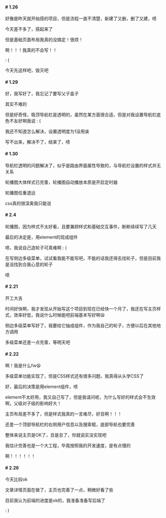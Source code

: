 #### # 1.26

好像是昨天就开始搭的项目，但是流程一直不清楚，新建了又删，删了又建，啧

今天差不多了，搭起来了

但是基础页面布局我真的没搞定！很烦！

啊！！！我真的不会写！！

: (

今天先这样吧，毁灭吧



#### # 1.29

好，我写好了，我忘记了要写父子盒子

其实不难的

但是好奇怪，吸顶导航栏是透明的，虽然在某方面很合适，但是对我设置导航栏底色不友好啊我说 : (

我还不知道怎么解决，设置透明度为1没用诶

写不出来，解决不了，结束了，啧



#### # 1.30

导航栏透明的问题解决了，似乎是路由界面属性导致的，与导航栏设置的样式并无关系

轮播图大体样式已完善，轮播图自动播放本质是开启定时器

轮播图任重道远

css真的很深奥我只能说



#### # 2.4

轮播图，因为样式不太好看，且要兼顾样式和基础交互事件，断断续续写了几天

最后的决定是，用element的现成组件

啧，我说自己造轮子可真难啊 : (

在写侧边多级菜单，试试看我能不能写吧，不能的话我还得去找轮子，但是目前我是没找到合我心意的轮子

啧



#### # 2.21

开工大吉

时间好快啊，我才发现从开始写这个项目到现在已经快一个月了，我还在写主页样式，效率好低，我说什么时候能吧前端基本写好啊😫

侧边多级菜单写好了，我要给它抽成组件，作为我自己的轮子，方便以后在其他地方调用

多级菜单还差一点完善，等明天吧



#### # 2.22

啊！我是什么fw😫

多级菜单功能实现了，但是CSS样式还有很多问题，我真得从头学CSS了

好，最后的决策是用element组件，啧

element不太好用，我又自己写了，但是我请问呢，为什么写好的样式会不生效啊，父级对子级的影响好大！

主页布局差不多了，但是样式我真的一言难尽，好丑啊！！！

还差一个顶部导航栏的右侧用户信息以及搜索框，底部导航也要完善

整体来说主页是OK了，丑是丑了，你就说实没实现吧

我估计完善也是一个大工程，毕竟按照我的开发速度，是有点慢的

啊！！！！！！



#### # 2.26

今天比较ok

文章详情页面在做了，主页也完善了一点，稍微好看了些

目前我认为前端的进度是ok的，我准备准备写后端了

: )